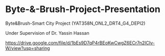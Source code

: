 # Byte-&-Brush-Project-Presentation
Byte&Brush-Smart City Project (YAT358N_ONL2_DRT4_G4_DEPI2)  

Under Supervision of Dr. Yassin Hassan

https://drive.google.com/file/d/1bEs9D7qP4rBEoKwCwgZ6ECr7n2ICIv-W/view?usp=sharing
